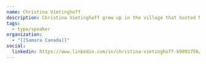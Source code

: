 ```yaml
---
name: Christina Vietinghoff
description: Christina Vietinghoff grew up in the village that hosted New Brunswick's last fatal duel, and is now passionate about transforming the verbal sparring of partisan parliamentarians into collegial debate. At Samara she manages the MP Exit Interviews project.
tags:
  - type/speaker
organization:
  - "[[Samara Canada]]"
social:
  linkedin: https://www.linkedin.com/in/christina-vietinghoff-b9892756/
---
```



